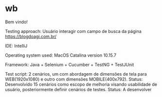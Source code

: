 # wb

Bem vindo!

Testing approach: 
Usuário interagir com campo de busca da página https://blogdoagi.com.br/

IDE:
IntelliJ

Operating system used:
MacOS Catalina version 10.15.7

Framework: 
Java + Selenium + Cucumber + TestNG + TestJUnit

Test script:
2 cenários, um com abordagem de dimensões de tela para WEB(1920x1080) e outro com dimensões MOBILE(400x792).
Status: Desenvolvido
15 cenários como escopo de melhoria visando usabilidade de usuário, posteriormente definir cenários de testes.
Status: A desenvolver
